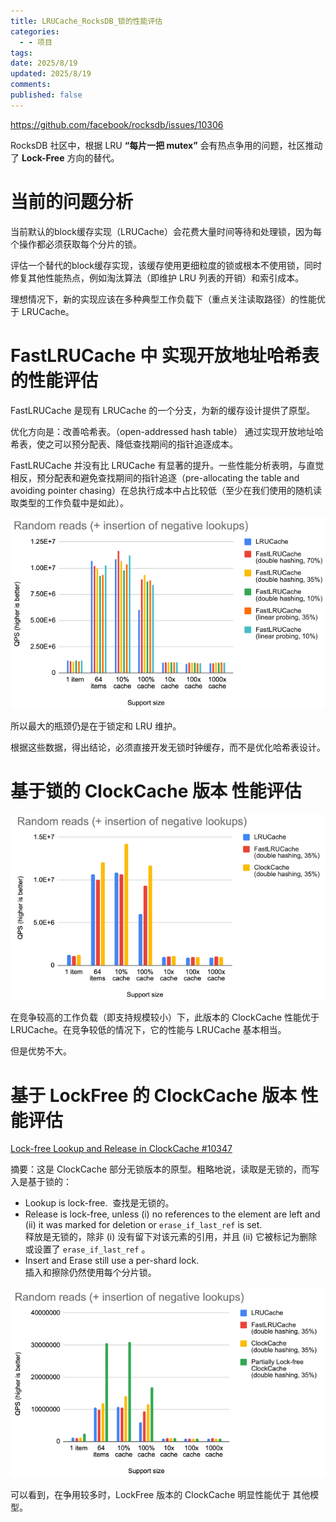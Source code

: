 ```yaml
---
title: LRUCache_RocksDB_锁的性能评估
categories:
  - - 项目
tags: 
date: 2025/8/19
updated: 2025/8/19
comments: 
published: false
---
```

https://github.com/facebook/rocksdb/issues/10306

RocksDB 社区中，根据 LRU **“每片一把 mutex”** 会有热点争用的问题，社区推动了 **Lock-Free** 方向的替代。
# 当前的问题分析
当前默认的block缓存实现（LRUCache）会花费大量时间等待和处理锁，因为每个操作都必须获取每个分片的锁。

评估一个替代的block缓存实现，该缓存使用更细粒度的锁或根本不使用锁，同时修复其他性能热点，例如淘汰算法（即维护 LRU 列表的开销）和索引成本。

理想情况下，新的实现应该在多种典型工作负载下（重点关注读取路径）的性能优于 LRUCache。

# FastLRUCache 中 实现开放地址哈希表 的性能评估
FastLRUCache 是现有 LRUCache 的一个分支，为新的缓存设计提供了原型。

优化方向是：改善哈希表。（open-addressed hash table）
通过实现开放地址哈希表，使之可以预分配表、降低查找期间的指针追逐成本。

FastLRUCache 并没有比 LRUCache 有显著的提升。一些性能分析表明，与直觉相反，预分配表和避免查找期间的指针追逐（pre-allocating the table and avoiding pointer chasing）在总执行成本中占比较低（至少在我们使用的随机读取类型的工作负载中是如此）。

![](../../images/LRUCache_RocksDB_LockFree的评估/image-20250819104424027.png)


所以最大的瓶颈仍是在于锁定和 LRU 维护。

根据这些数据，得出结论，必须直接开发无锁时钟缓存，而不是优化哈希表设计。
# 基于锁的 ClockCache 版本 性能评估

![](../../images/LRUCache_RocksDB_LockFree的评估/image-20250819104551630.png)



在竞争较高的工作负载（即支持规模较小）下，此版本的 ClockCache 性能优于 LRUCache。在竞争较低的情况下，它的性能与 LRUCache 基本相当。

但是优势不大。
# 基于 LockFree 的 ClockCache 版本 性能评估
[Lock-free Lookup and Release in ClockCache #10347](https://github.com/facebook/rocksdb/pull/10347)

摘要：这是 ClockCache 部分无锁版本的原型。粗略地说，读取是无锁的，而写入是基于锁的：
- Lookup is lock-free.  查找是无锁的。
- Release is lock-free, unless (i) no references to the element are left and (ii) it was marked for deletion or `erase_if_last_ref` is set.  
    释放是无锁的，除非 (i) 没有留下对该元素的引用，并且 (ii) 它被标记为删除或设置了 `erase_if_last_ref` 。
- Insert and Erase still use a per-shard lock.  
    插入和擦除仍然使用每个分片锁。

![](../../images/LRUCache_RocksDB_LockFree的评估/image-20250819104933146.png)

可以看到，在争用较多时，LockFree 版本的 ClockCache 明显性能优于 其他模型。
